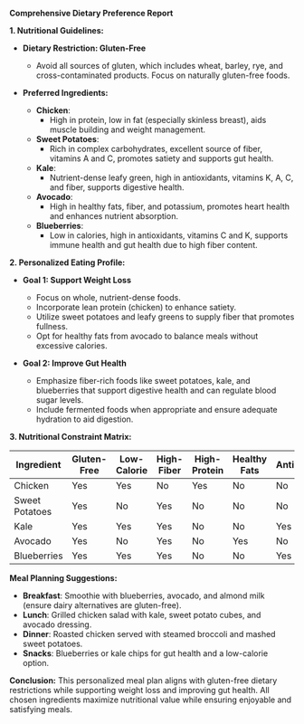 **Comprehensive Dietary Preference Report**

**1. Nutritional Guidelines:**
   
- **Dietary Restriction: Gluten-Free**
   - Avoid all sources of gluten, which includes wheat, barley, rye, and cross-contaminated products. Focus on naturally gluten-free foods.

- **Preferred Ingredients:**
   - **Chicken**: 
     - High in protein, low in fat (especially skinless breast), aids muscle building and weight management.
   - **Sweet Potatoes**:
     - Rich in complex carbohydrates, excellent source of fiber, vitamins A and C, promotes satiety and supports gut health.
   - **Kale**: 
     - Nutrient-dense leafy green, high in antioxidants, vitamins K, A, C, and fiber, supports digestive health.
   - **Avocado**: 
     - High in healthy fats, fiber, and potassium, promotes heart health and enhances nutrient absorption.
   - **Blueberries**: 
     - Low in calories, high in antioxidants, vitamins C and K, supports immune health and gut health due to high fiber content.

**2. Personalized Eating Profile:**

- **Goal 1: Support Weight Loss**
   - Focus on whole, nutrient-dense foods.
   - Incorporate lean protein (chicken) to enhance satiety.
   - Utilize sweet potatoes and leafy greens to supply fiber that promotes fullness.
   - Opt for healthy fats from avocado to balance meals without excessive calories.

- **Goal 2: Improve Gut Health**
   - Emphasize fiber-rich foods like sweet potatoes, kale, and blueberries that support digestive health and can regulate blood sugar levels.
   - Include fermented foods when appropriate and ensure adequate hydration to aid digestion.

**3. Nutritional Constraint Matrix:**

| Ingredient      | Gluten-Free | Low-Calorie | High-Fiber | High-Protein | Healthy Fats | Antioxidants |
|------------------|-------------|-------------|------------|---------------|--------------|--------------|
| Chicken          | Yes         | Yes         | No         | Yes           | No           | No           |
| Sweet Potatoes   | Yes         | No          | Yes        | No            | No           | No           |
| Kale             | Yes         | Yes         | Yes        | No            | No           | Yes          |
| Avocado          | Yes         | No          | Yes        | No            | Yes          | No           |
| Blueberries      | Yes         | Yes         | Yes        | No            | No           | Yes          |

**Meal Planning Suggestions:**
- **Breakfast**: Smoothie with blueberries, avocado, and almond milk (ensure dairy alternatives are gluten-free).
- **Lunch**: Grilled chicken salad with kale, sweet potato cubes, and avocado dressing.
- **Dinner**: Roasted chicken served with steamed broccoli and mashed sweet potatoes.
- **Snacks**: Blueberries or kale chips for gut health and a low-calorie option.

**Conclusion:**
This personalized meal plan aligns with gluten-free dietary restrictions while supporting weight loss and improving gut health. All chosen ingredients maximize nutritional value while ensuring enjoyable and satisfying meals.
